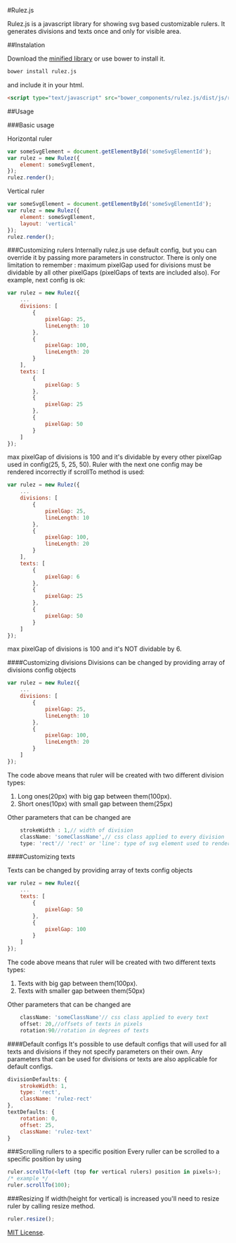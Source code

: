 #Rulez.js

Rulez.js is a javascript library for showing svg based customizable rulers. It generates divisions and texts once and
 only for visible area.

##Instalation

Download the [minified library](https://raw.githubusercontent.com/ShyykoSerhiy/rulez.js/master/dist/js/rulez.min.js) or 
use bower to install it.
````sh
bower install rulez.js
````

and include it in your html.

````html
<script type="text/javascript" src="bower_components/rulez.js/dist/js/rulez.min.js"></script>
````

##Usage

###Basic usage

Horizontal ruler 
````js
var someSvgElement = document.getElementById('someSvgElementId');
var rulez = new Rulez({
    element: someSvgElement,
});
rulez.render();
````
Vertical ruler
````js
var someSvgElement = document.getElementById('someSvgElementId');
var rulez = new Rulez({
    element: someSvgElement,
    layout: 'vertical'
});
rulez.render();
````
###Customizing rulers
Internally rulez.js use default config, but you can override it by passing more parameters in constructor.
There is only one limitation to remember : maximum pixelGap used for divisions must be dividable by all other 
pixelGaps (pixelGaps of texts are included also). For example, next config is ok:
````js
var rulez = new Rulez({
    ...
    divisions: [
        {
            pixelGap: 25,
            lineLength: 10
        },
        {
            pixelGap: 100,
            lineLength: 20
        }
    ],
    texts: [
        {
            pixelGap: 5
        },
        {
            pixelGap: 25
        },
        {
            pixelGap: 50
        }
    ]
});
````  
max pixelGap of divisions is 100 and it's dividable by every other pixelGap used in config(25, 5, 25, 50).
Ruler with the next one config may be rendered incorrectly if scrollTo method is used:
````js
var rulez = new Rulez({
    ...
    divisions: [
        {
            pixelGap: 25,
            lineLength: 10
        },
        {
            pixelGap: 100,
            lineLength: 20
        }
    ],
    texts: [
        {
            pixelGap: 6
        },
        {
            pixelGap: 25
        },
        {
            pixelGap: 50
        }
    ]
});
```` 
max pixelGap of divisions is 100 and it's NOT dividable by 6.

####Customizing divisions
Divisions can be changed by providing array of divisions config objects
````js
var rulez = new Rulez({
    ...
    divisions: [
        {
            pixelGap: 25,
            lineLength: 10
        },
        {
            pixelGap: 100,
            lineLength: 20
        }
    ]
});
````
The code above means that ruler will be created with two different division types:
 1. Long ones(20px) with big gap between them(100px).
 2. Short ones(10px) with small gap between them(25px)

Other parameters that can be changed are 
````js
    strokeWidth : 1,// width of division
    className: 'someClassName',// css class applied to every division
    type: 'rect'// 'rect' or 'line': type of svg element used to render division
````
  
####Customizing texts

Texts can be changed by providing array of texts config objects
````js
var rulez = new Rulez({
    ...
    texts: [
        {
            pixelGap: 50
        },
        {
            pixelGap: 100
        }
    ]
});
````

The code above means that ruler will be created with two different texts types:
 1. Texts with big gap between them(100px).
 2. Texts with smaller gap between them(50px)

Other parameters that can be changed are 
````js
    className: 'someClassName'// css class applied to every text
    offset: 20,//offsets of texts in pixels
    rotation:90//rotation in degrees of texts
````  

####Default configs
It's possible to use default configs that will used for all texts and divisions if they not specify parameters on their 
own. Any parameters that can be used for divisions or texts are also applicable for default configs.
````js
divisionDefaults: {
    strokeWidth: 1,
    type: 'rect',
    className: 'rulez-rect'
},
textDefaults: {
    rotation: 0,
    offset: 25,
    className: 'rulez-text'
}
````

###Scrolling rullers to a specific position
Every ruller can be scrolled to a specific position by using
````js
ruler.scrollTo(<left (top for vertical rulers) position in pixels>);
/* example */
ruler.scrollTo(100);
````

###Resizing
If width(height for vertical) is increased you'll need to resize ruler by calling resize 
method.
````js
ruler.resize();
````

[MIT License](http://opensource.org/licenses/mit-license.php).
